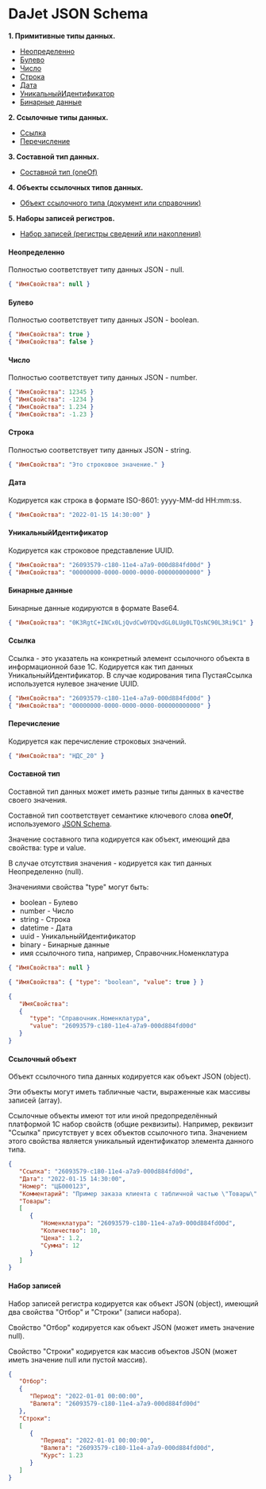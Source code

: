 # DaJet JSON Schema

**1. Примитивные типы данных.**
- [Неопределенно](#Неопределенно)
- [Булево](#Булево)
- [Число](#Число)
- [Строка](#Строка)
- [Дата](#Дата)
- [УникальныйИдентификатор](#УникальныйИдентификатор)
- [Бинарные данные](#Бинарные-данные)

**2. Ссылочные типы данных.**
- [Ссылка](#Ссылка)
- [Перечисление](#Перечисление)

**3. Составной тип данных.**
- [Составной тип (oneOf)](#Составной-тип)

**4. Объекты ссылочных типов данных.**
- [Объект ссылочного типа (документ или справочник)](#Ссылочный-объект)

**5. Наборы записей регистров.**
- [Набор записей (регистры сведений или накопления)](#Набор-записей)



#### Неопределенно
Полностью соответствует типу данных JSON - null.
```json
{ "ИмяСвойства": null }
```

#### Булево
Полностью соответствует типу данных JSON - boolean.
```json
{ "ИмяСвойства": true }
{ "ИмяСвойства": false }
```

#### Число
Полностью соответствует типу данных JSON - number.
```json
{ "ИмяСвойства": 12345 }
{ "ИмяСвойства": -1234 }
{ "ИмяСвойства": 1.234 }
{ "ИмяСвойства": -1.23 }
```

#### Строка
Полностью соответствует типу данных JSON - string.
```json
{ "ИмяСвойства": "Это строковое значение." }
```

#### Дата
Кодируется как строка в формате ISO-8601: yyyy-MM-dd HH:mm:ss.
```json
{ "ИмяСвойства": "2022-01-15 14:30:00" }
```

#### УникальныйИдентификатор
Кодируется как строковое представление UUID.
```json
{ "ИмяСвойства": "26093579-c180-11e4-a7a9-000d884fd00d" }
{ "ИмяСвойства": "00000000-0000-0000-0000-000000000000" }
```

#### Бинарные данные
Бинарные данные кодируются в формате Base64.
```json
{ "ИмяСвойства": "0K3RgtC+INCx0LjQvdCw0YDQvdGL0LUg0LTQsNC90L3Ri9C1" }
```

#### Ссылка
Ссылка - это указатель на конкретный элемент ссылочного объекта в информационной базе 1С.
Кодируется как тип данных УникальныйИдентификатор. В случае кодирования типа ПустаяСсылка
используется нулевое значение UUID.
```json
{ "ИмяСвойства": "26093579-c180-11e4-a7a9-000d884fd00d" }
{ "ИмяСвойства": "00000000-0000-0000-0000-000000000000" }
```

#### Перечисление
Кодируется как перечисление строковых значений.
```json
{ "ИмяСвойства": "НДС_20" }
```

#### Составной тип
Составной тип данных может иметь разные типы данных в качестве своего значения.

Составной тип соответствует семантике ключевого слова **oneOf**,
используемого [JSON Schema](https://json-schema.org/understanding-json-schema/reference/combining.html#oneof).

Значение составного типа кодируется как объект, имеющий два свойства: type и value.

В случае отсутствия значения - кодируется как тип данных Неопределенно (null).

Значениями свойства "type" могут быть:
- boolean - Булево
- number - Число
- string - Строка
- datetime - Дата
- uuid - УникальныйИдентификатор
- binary - Бинарные данные
- имя ссылочного типа, например, Справочник.Номенклатура
```json
{ "ИмяСвойства": null }

{ "ИмяСвойства": { "type": "boolean", "value": true } }

{
   "ИмяСвойства":
   {
      "type": "Справочник.Номенклатура",
      "value": "26093579-c180-11e4-a7a9-000d884fd00d"
   }
}
```

#### Ссылочный объект
Объект ссылочного типа данных кодируется как объект JSON (object).

Эти объекты могут иметь табличные части, выраженные как массивы записей (array).

Ссылочные объекты имеют тот или иной предопределённый платформой 1С набор свойств (общие реквизиты).
Например, реквизит "Ссылка" присутствует у всех объектов ссылочного типа.
Значением этого свойства является уникальный идентификатор элемента данного типа.
```json
{
   "Ссылка": "26093579-c180-11e4-a7a9-000d884fd00d",
   "Дата": "2022-01-15 14:30:00",
   "Номер": "ЦБ000123",
   "Комментарий": "Пример заказа клиента с табличной частью \"Товары\".",
   "Товары":
   [
      {
         "Номенклатура": "26093579-c180-11e4-a7a9-000d884fd00d",
         "Количество": 10,
         "Цена": 1.2,
         "Сумма": 12
      }
   ]
}
```

#### Набор записей
Набор записей регистра кодируется как объект JSON (object),
имеющий два свойства "Отбор" и "Строки" (записи набора).

Свойство "Отбор" кодируется как объект JSON (может иметь значение null).

Свойство "Строки" кодируется как массив объектов JSON  (может иметь значение null или пустой массив).
```json
{
   "Отбор":
   {
      "Период": "2022-01-01 00:00:00",
      "Валюта": "26093579-c180-11e4-a7a9-000d884fd00d"
   },
   "Строки":
   [
      {
         "Период": "2022-01-01 00:00:00",
         "Валюта": "26093579-c180-11e4-a7a9-000d884fd00d",
         "Курс": 1.23
      }
   ]
}
```